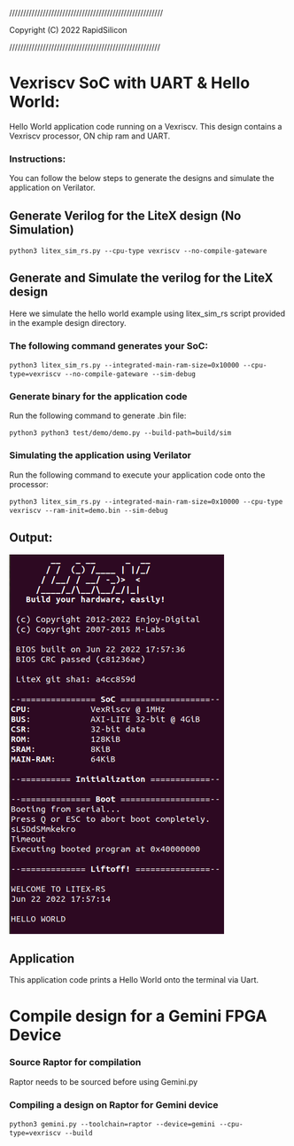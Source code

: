 ///////////////////////////////////////////////////////

Copyright (C) 2022 RapidSilicon

//////////////////////////////////////////////////////

# Vexriscv SoC with UART & Hello World:
Hello World application code running on a Vexriscv. This design contains a Vexriscv processor, ON chip ram and UART.

### Instructions:
You can follow the below steps to generate the designs and simulate the application on Verilator.


## Generate Verilog for the LiteX design (No Simulation)

```
python3 litex_sim_rs.py --cpu-type vexriscv --no-compile-gateware
```

## Generate and Simulate the verilog for the LiteX design
Here we simulate the hello world example using litex_sim_rs script provided in the example design directory.

### The following command generates your SoC:
```
python3 litex_sim_rs.py --integrated-main-ram-size=0x10000 --cpu-type=vexriscv --no-compile-gateware --sim-debug
```

### Generate binary for the application code

Run the following command to generate .bin file:
```
python3 python3 test/demo/demo.py --build-path=build/sim
```
### Simulating the application using Verilator

Run the following command to execute your application code onto the processor:
```
python3 litex_sim_rs.py --integrated-main-ram-size=0x10000 --cpu-type vexriscv --ram-init=demo.bin --sim-debug
```


## Output:
![hello_sim.png](./../../Docs/Pictures/hello_sim.png)

## Application
This application code prints a Hello World onto the terminal via Uart.


# Compile design for a Gemini FPGA Device

### Source Raptor for compilation

Raptor needs to be sourced before using Gemini.py

### Compiling a design on Raptor for Gemini device

```
python3 gemini.py --toolchain=raptor --device=gemini --cpu-type=vexriscv --build
```